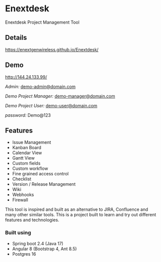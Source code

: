 # Enextdesk

Enextdesk Project Management Tool

## Details

https://enextgenwireless.github.io/Enextdesk/

## Demo

http://144.24.133.99/

*Admin:* demo-admin@domain.com

*Demo Project Manager:* demo-manager@domain.com

*Demo Project User:* demo-user@domain.com

*password:* Demo@123


## Features

* Issue Management
* Kanban Board
* Calendar View
* Gantt View
* Custom fields
* Custom workflow
* Fine grained access control
* Checklist 
* Version / Release Management
* Wiki
* Webhooks
* Firewall

This tool is inspired and built as an alternative to JIRA, Confluence and many other similar tools. 
This is a  project built to learn and try out different features and technologies.

### Built using 

- Spring boot 2.4 (Java 17)
- Angular 8 (Bootstrap 4, Ant 8.5)
- Postgres 16
